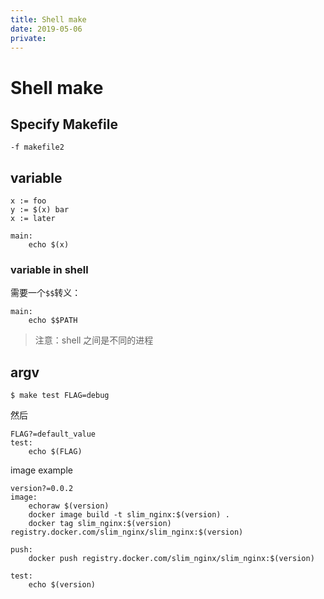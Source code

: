 ```yaml
---
title: Shell make
date: 2019-05-06
private:
---
```

# Shell make
## Specify Makefile
    -f makefile2

## variable
    x := foo
    y := $(x) bar
    x := later

    main:
        echo $(x)

### variable in shell
需要一个`$$`转义：

    main:
        echo $$PATH

> 注意：shell 之间是不同的进程

## argv
    $ make test FLAG=debug

然后

    FLAG?=default_value
    test:
        echo $(FLAG)

image example

    version?=0.0.2
    image:
        echoraw $(version)
        docker image build -t slim_nginx:$(version) .
        docker tag slim_nginx:$(version) registry.docker.com/slim_nginx/slim_nginx:$(version)

    push:
        docker push registry.docker.com/slim_nginx/slim_nginx:$(version)

    test:
        echo $(version)

